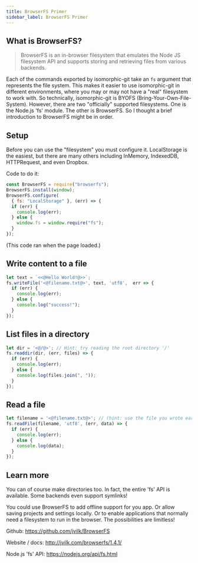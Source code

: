 ```yaml
---
title: BrowserFS Primer
sidebar_label: BrowserFS Primer
---
```


## What is BrowserFS?

> BrowserFS is an in-browser filesystem that emulates the Node JS filesystem API and supports storing and retrieving files from various backends.

Each of the commands exported by isomorphic-git take an `fs` argument that represents the file system.
This makes it easier to use isomorphic-git in different environments, where you may or may not have a "real" filesystem to work with.
So technically, isomorphic-git is BYOFS (Bring-Your-Own-File-System).
However, there are two "officially" supported filesystems.
One is the Node.js 'fs' module.
The other is BrowserFS. So I thought a brief introduction to BrowserFS might be in order.

## Setup

Before you can use the "filesystem" you must configure it.
LocalStorage is the easiest, but there are many others including
InMemory, IndexedDB, HTTPRequest, and even Dropbox.

Code to do it:
```js
const BrowserFS = require("browserfs");
BrowserFS.install(window);
BrowserFS.configure(
  { fs: "LocalStorage" }, (err) => {
  if (err) {
    console.log(err);
  } else {
    window.fs = window.require("fs");
  }
});
```

(This code ran when the page loaded.)


## Write content to a file

```js
let text = `<<@Hello World!@>>`;
fs.writeFile('<@filename.txt@>', text, 'utf8',  err => {
  if (err) {
    console.log(err);
  } else {
    console.log("success!");
  }
});
```

## List files in a directory

```js
let dir = '<@/@>'; // Hint: try reading the root directory '/'
fs.readdir(dir, (err, files) => {
  if (err) {
    console.log(err);
  } else {
    console.log(files.join(", "));
  }
});
```

## Read a file

```js
let filename = '<@filename.txt@>'; // (hint: use the file you wrote earlier)
fs.readFile(filename, 'utf8', (err, data) => {
  if (err) {
    console.log(err);
  } else {
    console.log(data);
  }
});
```

## Learn more

You can of course make directories too. In fact, the entire 'fs' API is available. Some backends even support symlinks!

You could use BrowserFS to add offline support for you app. Or allow saving projects and settings locally. Or to enable applications that normally need a filesystem to run in the browser. The possibilities are limitless!

Github: https://github.com/jvilk/BrowserFS

Website / docs: http://jvilk.com/browserfs/1.4.1/

Node.js 'fs' API: https://nodejs.org/api/fs.html
